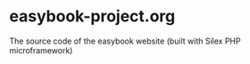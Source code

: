 easybook-project.org
====================

The source code of the easybook website (built with Silex PHP microframework)
